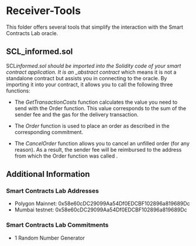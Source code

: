 # Receiver-Tools

This folder offers several tools that simplify the interaction with the Smart Contracts Lab oracle.

## SCL_informed.sol

SCL*informed.sol should be imported into the Solidity code of your smart contract application. It is an \_abstract contract* which means it is not a standalone contract but assists you in connecting to the oracle. By importing it into your contract, it allows you to call the following three functions:

- The _GetTransactionCosts_ function calculates the value you need to send with the Order function. This value corresponds to the sum of the sender fee and the gas for the delivery transaction.

- The _Order_ function is used to place an order as described in the corresponding commitment.

- The _CancelOrder_ function allows you to cancel an unfilled order (for any reason). As a result, the sender fee will be reimbursed to the address from which the Order function was called .

## Additional Information

### Smart Contracts Lab Addresses

- Polygon Mainnet: 0x58e60cDC29099Aa54Df0EDCBF102896a819689Dc
- Mumbai testnet: 0x58e60cDC29099Aa54Df0EDCBF102896a819689Dc

### Smart Contracts Lab Commitments

- 1 Random Number Generator
